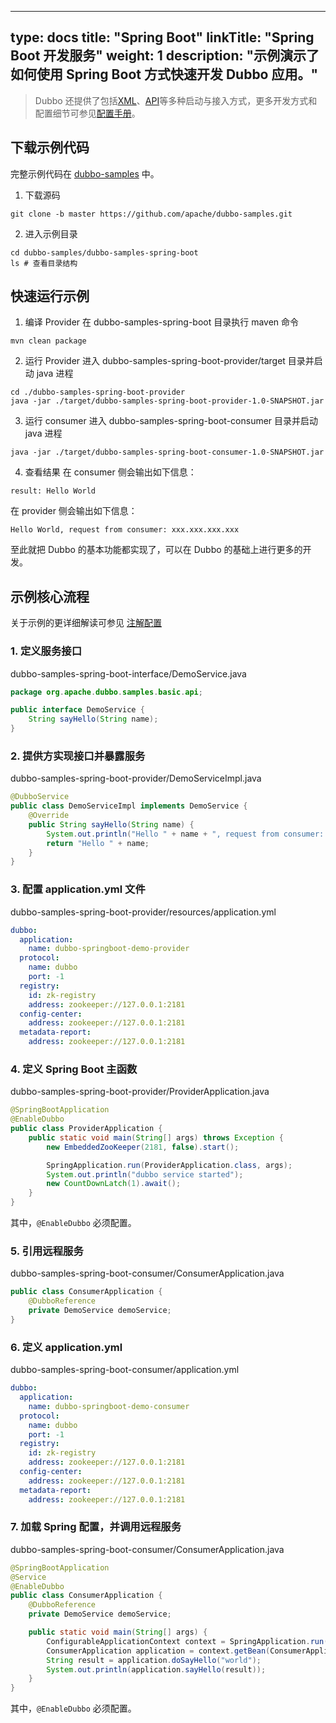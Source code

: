 
---
type: docs
title: "Spring Boot"
linkTitle: "Spring Boot 开发服务"
weight: 1
description: "示例演示了如何使用 Spring Boot 方式快速开发 Dubbo 应用。"
---

> Dubbo 还提供了包括[XML](../../reference-manual/config/xml)、[API](../../reference-manual/config/api)等多种启动与接入方式，更多开发方式和配置细节可参见[配置手册](../../reference-manual/config/)。

## 下载示例代码
完整示例代码在 [dubbo-samples](https://github.com/apache/dubbo-samples/tree/master/dubbo-samples-spring-boot) 中。

1. 下载源码
```shell script
git clone -b master https://github.com/apache/dubbo-samples.git
```
2. 进入示例目录
```shell script
cd dubbo-samples/dubbo-samples-spring-boot
ls # 查看目录结构
```

## 快速运行示例

1. 编译 Provider
在 dubbo-samples-spring-boot 目录执行 maven 命令
```shell script
mvn clean package
```

2. 运行 Provider
进入 dubbo-samples-spring-boot-provider/target 目录并启动 java 进程
```shell script
cd ./dubbo-samples-spring-boot-provider
java -jar ./target/dubbo-samples-spring-boot-provider-1.0-SNAPSHOT.jar
```

3. 运行 consumer
进入 dubbo-samples-spring-boot-consumer 目录并启动 java 进程
```shell script
java -jar ./target/dubbo-samples-spring-boot-consumer-1.0-SNAPSHOT.jar
```

4. 查看结果
在 consumer 侧会输出如下信息：
```
result: Hello World
```
在 provider 侧会输出如下信息：
```
Hello World, request from consumer: xxx.xxx.xxx.xxx
```

至此就把 Dubbo 的基本功能都实现了，可以在 Dubbo 的基础上进行更多的开发。

## 示例核心流程

关于示例的更详细解读可参见 [注解配置](../../reference-manual/config/annotation/)

### 1. 定义服务接口

dubbo-samples-spring-boot-interface/DemoService.java

```java
package org.apache.dubbo.samples.basic.api;

public interface DemoService {
    String sayHello(String name);
}
```

### 2. 提供方实现接口并暴露服务

dubbo-samples-spring-boot-provider/DemoServiceImpl.java

```java
@DubboService
public class DemoServiceImpl implements DemoService {
    @Override
    public String sayHello(String name) {
        System.out.println("Hello " + name + ", request from consumer: " + RpcContext.getContext().getRemoteAddress());
        return "Hello " + name;
    }
}
```

### 3. 配置 application.yml 文件

dubbo-samples-spring-boot-provider/resources/application.yml

```yaml
dubbo:
  application:
    name: dubbo-springboot-demo-provider
  protocol:
    name: dubbo
    port: -1
  registry:
    id: zk-registry
    address: zookeeper://127.0.0.1:2181
  config-center:
    address: zookeeper://127.0.0.1:2181
  metadata-report:
    address: zookeeper://127.0.0.1:2181
```

### 4. 定义 Spring Boot 主函数

dubbo-samples-spring-boot-provider/ProviderApplication.java

```java
@SpringBootApplication
@EnableDubbo
public class ProviderApplication {
    public static void main(String[] args) throws Exception {
        new EmbeddedZooKeeper(2181, false).start();

        SpringApplication.run(ProviderApplication.class, args);
        System.out.println("dubbo service started");
        new CountDownLatch(1).await();
    }
}
```
其中，`@EnableDubbo` 必须配置。

### 5. 引用远程服务

dubbo-samples-spring-boot-consumer/ConsumerApplication.java

```java
public class ConsumerApplication {
    @DubboReference
    private DemoService demoService;
}
```

### 6. 定义 application.yml

dubbo-samples-spring-boot-consumer/application.yml

```yaml
dubbo:
  application:
    name: dubbo-springboot-demo-consumer
  protocol:
    name: dubbo
    port: -1
  registry:
    id: zk-registry
    address: zookeeper://127.0.0.1:2181
  config-center:
    address: zookeeper://127.0.0.1:2181
  metadata-report:
    address: zookeeper://127.0.0.1:2181
```

### 7. 加载 Spring 配置，并调用远程服务

dubbo-samples-spring-boot-consumer/ConsumerApplication.java

```java
@SpringBootApplication
@Service
@EnableDubbo
public class ConsumerApplication {
    @DubboReference
    private DemoService demoService;

    public static void main(String[] args) {
        ConfigurableApplicationContext context = SpringApplication.run(ConsumerApplication.class, args);
        ConsumerApplication application = context.getBean(ConsumerApplication.class);
        String result = application.doSayHello("world");
        System.out.println(application.sayHello(result));
    }
}
```

其中，`@EnableDubbo` 必须配置。
